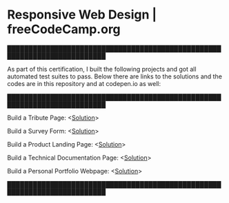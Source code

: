 
# Responsive Web Design | freeCodeCamp.org  <br/>

█████████████████████████████████████████████████████████████████████████

As part of this certification, I built the following projects and got all automated test suites to pass. Below there are 
links to the solutions and the codes are in this  repository and at codepen.io as well:

█████████████████████████████████████████████████████████████████████████

Build a Tribute Page: <[Solution](https://codepen.io/adriandallegrave/full/dyWYEgg)>

Build a Survey Form: <[Solution](https://codepen.io/adriandallegrave/full/ZEKQyPM)>

Build a Product Landing Page: <[Solution](https://codepen.io/adriandallegrave/full/wvdMVPy)>

Build a Technical Documentation Page: <[Solution](https://codepen.io/adriandallegrave/full/rNmeZRE)>

Build a Personal Portfolio Webpage: <[Solution](https://codepen.io/adriandallegrave/full/poPyQZw)>

█████████████████████████████████████████████████████████████████████████
